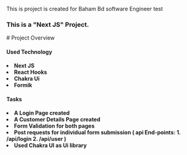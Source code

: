 <p> This is project is created for Baham Bd software Engineer test

<h3> This is a "Next JS" Project.</h3>
# Project Overview

<h4>Used Technology<h4>

<li>Next JS
<li>React Hooks
<li>Chakra Ui
<li>Formik

<br />

<h4> Tasks </h4>

<li>A Login Page created
<li>A Customer Details Page created
<li>Form Validation for both pages
<li>Post requests for individual form submission
(
    api End-points: 
    1. /api/login
    2. /api/user
)
<li>Used Chakra UI as Ui library
